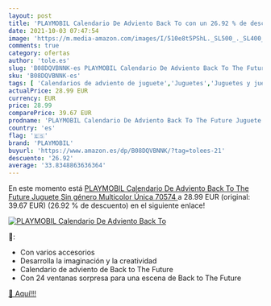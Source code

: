 ```yaml
---
layout: post
title: 'PLAYMOBIL Calendario De Adviento Back To con un 26.92 % de descuento'
date: 2021-10-03 07:47:54
image: 'https://m.media-amazon.com/images/I/510e8t5PShL._SL500_._SL400_.jpg'
comments: true
category: ofertas
author: 'tole.es'
slug: 'B08DQVBNNK-es PLAYMOBIL Calendario De Adviento Back To The Future...'
sku: 'B08DQVBNNK-es'
tags: [ 'Calendarios de adviento de juguete','Juguetes','Juguetes y juegos','playmobil', ]
actualPrice: 28.99 EUR
currency: EUR
price: 28.99
comparePrice: 39.67 EUR
prodname: 'PLAYMOBIL Calendario De Adviento Back To The Future Juguete  Sin género  Multicolor  Única  70574 '
country: 'es'
flag: '🇪🇸'
brand: 'PLAYMOBIL'
buyurl: 'https://www.amazon.es/dp/B08DQVBNNK/?tag=tolees-21'
descuento: '26.92'
average: '33.8348863636364'
---
```


En este momento está [PLAYMOBIL Calendario De Adviento Back To The Future Juguete  Sin género  Multicolor  Única  70574 ](https://www.amazon.es/dp/B08DQVBNNK/?tag=tolees-21) a 28.99 EUR (original: 39.67 EUR) (26.92 %  de descuento) en el siguiente enlace!

[![PLAYMOBIL Calendario De Adviento Back To](https://m.media-amazon.com/images/I/510e8t5PShL._SL500_._SL400_.jpg)](https://www.amazon.es/dp/B08DQVBNNK/?tag=tolees-21)

🔎:

- Con varios accesorios
- Desarrolla la imaginación y la creatividad
- Calendario de adviento de Back to The Future
- Con 24 ventanas sorpresa para una escena de Back to The Future

[🛒 Aquí!!!](https://www.amazon.es/dp/B08DQVBNNK/?tag=tolees-21)
